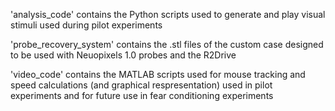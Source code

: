 'analysis_code' contains the Python scripts used to generate and play visual stimuli used during pilot experiments

'probe_recovery_system' contains the .stl files of the custom case designed to be used with Neuopixels 1.0 probes and the R2Drive 

'video_code' contains the MATLAB scripts used for mouse tracking and speed calculations (and graphical respresentation) used in pilot experiments and for future use in fear conditioning experiments
